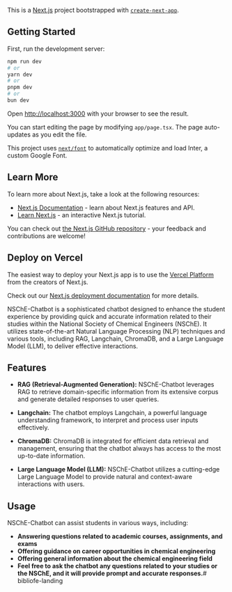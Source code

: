 This is a [Next.js](https://nextjs.org/) project bootstrapped with [`create-next-app`](https://github.com/vercel/next.js/tree/canary/packages/create-next-app).

## Getting Started

First, run the development server:

```bash
npm run dev
# or
yarn dev
# or
pnpm dev
# or
bun dev
```

Open [http://localhost:3000](http://localhost:3000) with your browser to see the result.

You can start editing the page by modifying `app/page.tsx`. The page auto-updates as you edit the file.

This project uses [`next/font`](https://nextjs.org/docs/basic-features/font-optimization) to automatically optimize and load Inter, a custom Google Font.

## Learn More

To learn more about Next.js, take a look at the following resources:

- [Next.js Documentation](https://nextjs.org/docs) - learn about Next.js features and API.
- [Learn Next.js](https://nextjs.org/learn) - an interactive Next.js tutorial.

You can check out [the Next.js GitHub repository](https://github.com/vercel/next.js/) - your feedback and contributions are welcome!

## Deploy on Vercel

The easiest way to deploy your Next.js app is to use the [Vercel Platform](https://vercel.com/new?utm_medium=default-template&filter=next.js&utm_source=create-next-app&utm_campaign=create-next-app-readme) from the creators of Next.js.

Check out our [Next.js deployment documentation](https://nextjs.org/docs/deployment) for more details.

NSChE-Chatbot is a sophisticated chatbot designed to enhance the student experience by providing quick and accurate information related to their studies within the National Society of Chemical Engineers (NSChE). It utilizes state-of-the-art Natural Language Processing (NLP) techniques and various tools, including RAG, Langchain, ChromaDB, and a Large Language Model (LLM), to deliver effective interactions.

## Features

- **RAG (Retrieval-Augmented Generation):** NSChE-Chatbot leverages RAG to retrieve domain-specific information from its extensive corpus and generate detailed responses to user queries.

- **Langchain:** The chatbot employs Langchain, a powerful language understanding framework, to interpret and process user inputs effectively.

- **ChromaDB:** ChromaDB is integrated for efficient data retrieval and management, ensuring that the chatbot always has access to the most up-to-date information.

- **Large Language Model (LLM):** NSChE-Chatbot utilizes a cutting-edge Large Language Model to provide natural and context-aware interactions with users.

## Usage
NSChE-Chatbot can assist students in various ways, including:

- **Answering questions related to academic courses, assignments, and exams**
- **Offering guidance on career opportunities in chemical engineering**
- **Offering general information about the chemical engineering field**
- **Feel free to ask the chatbot any questions related to your studies or the NSChE, and it will provide prompt and accurate responses.**# bibliofe-landing
